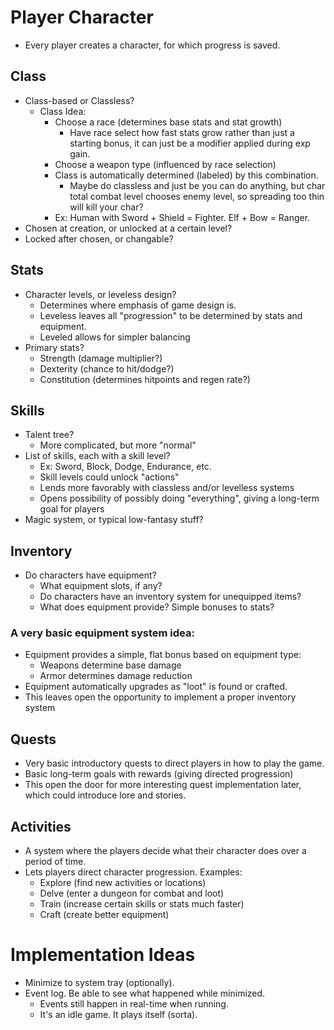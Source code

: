 # Player Character
- Every player creates a character, for which progress is saved.
## Class
- Class-based or Classless?
	- Class Idea: 
		- Choose a race (determines base stats and stat growth)
			- Have race select how fast stats grow rather than just a starting bonus, it can just be a modifier applied during exp gain.
		- Choose a weapon type (influenced by race selection)
		- Class is automatically determined (labeled) by this combination.
			- Maybe do classless and just be you can do anything, but char total combat level chooses enemy level, so spreading too thin will kill your char?
		- Ex: Human with Sword + Shield = Fighter.  Elf + Bow = Ranger.
- Chosen at creation, or unlocked at a certain level?
- Locked after chosen, or changable?
## Stats
- Character levels, or leveless design?
	- Determines where emphasis of game design is.
	- Leveless leaves all "progression" to be determined by stats and equipment.
	- Leveled allows for simpler balancing
- Primary stats?
	- Strength (damage multiplier?)
	- Dexterity (chance to hit/dodge?)
	- Constitution (determines hitpoints and regen rate?)
## Skills
- Talent tree?
	- More complicated, but more "normal"
- List of skills, each with a skill level?
	- Ex: Sword, Block, Dodge, Endurance, etc.
	- Skill levels could unlock "actions"
	- Lends more favorably with classless and/or levelless systems
	- Opens possibility of possibly doing "everything", giving a long-term goal for players
- Magic system, or typical low-fantasy stuff?
## Inventory
- Do characters have equipment?
	- What equipment slots, if any?
	- Do characters have an inventory system for unequipped items?
	- What does equipment provide?  Simple bonuses to stats?
### A very basic equipment system idea:
- Equipment provides a simple, flat bonus based on equipment type:
	- Weapons determine base damage
	- Armor determines damage reduction
- Equipment automatically upgrades as "loot" is found or crafted.
- This leaves open the opportunity to implement a proper inventory system
## Quests
- Very basic introductory quests to direct players in how to play the game.
- Basic long-term goals with rewards (giving directed progression)
- This  open the door for more interesting quest implementation later, which could introduce lore and stories.
## Activities
- A system where the players decide what their character does over a period of time.
- Lets players direct character progression.  Examples:
	- Explore (find new activities or locations)
	- Delve (enter a dungeon for combat and loot)
	- Train (increase certain skills or stats much faster)
	- Craft (create better equipment)
# Implementation Ideas
- Minimize to system tray (optionally).
- Event log.  Be able to see what happened while minimized.
	- Events still happen in real-time when running.
	- It's an idle game.  It plays itself (sorta).
